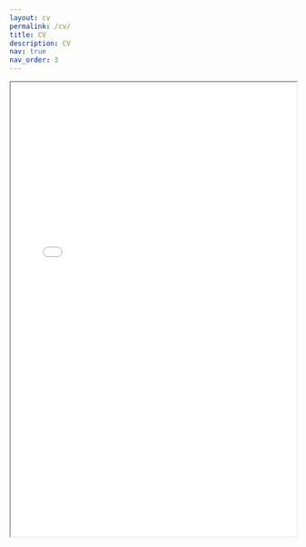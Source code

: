 ```yaml
---
layout: cv 
permalink: /cv/
title: CV 
description: CV
nav: true
nav_order: 3
---
```

<div style="width: 100%; height:800">
<iframe src="assets/pdf/cv.pdf" width="100%" height="800">
Please click on the icon on the top right to download my CV if it does not show up in your browser. 
</iframe>
</div>
